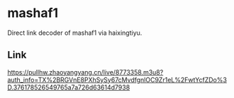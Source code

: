 # mashaf1
Direct link decoder of mashaf1 via haixingtiyu.
## Link
https://pullhw.zhaoyangyang.cn/live/8773358.m3u8?auth_info=TX%2BRGVnE8PXhSySy67cMvdfgnlOC9Zr1eL%2FwtYcfZDo%3D.376178526549765a7a726d63614d7938
